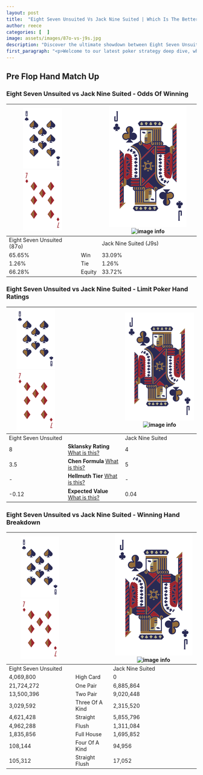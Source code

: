 ```yaml
---
layout: post
title:  "Eight Seven Unsuited Vs Jack Nine Suited | Which Is The Better Hand In Poker? A Complete Guide"
author: reece
categories: [  ]
image: assets/images/87o-vs-j9s.jpg
description: "Discover the ultimate showdown between Eight Seven Unsuited and Jack Nine Suited in poker! Uncover the odds, strategies, and scenarios where one hand triumphs over the other. Get ready to up your poker game with this thrilling analysis."
first_paragraph: "<p>Welcome to our latest poker strategy deep dive, where we're pitting two distinct hands against each other in a high-stakes showdown: Eight Seven Unsuited vs Jack Nine Suited.</p><p>In the dynamic world of poker, every decision counts, and knowing which hand holds the upper hand is key to your success at the table.</p><p>In this article, we'll dissect these two hands, explore the scenarios where one dominates the other, and equip you with the knowledge to make strategic choices that can tip the odds in your favor.</p><p>Get ready to unravel the intriguing dynamics of these poker hands and elevate your game to new heights.</p>"
---
```




[comment]: # (sp0)

## Pre Flop Hand Match Up

<div class="table hand-ratings" markdown="1"> 



### Eight Seven Unsuited vs Jack Nine Suited - Odds Of Winning


    
| ![image info](assets/images/hand1/8.png) ![image info](assets/images/hand1/7o.png) |  | ![image info](assets/images/hand2/J.png) ![image info](assets/images/hand2/9s.png) |
| -------- | -------- | -------- |
| Eight Seven Unsuited (87o) |  | Jack Nine Suited (J9s) |
| 65.65% | Win | 33.09% |
| 1.26% | Tie | 1.26% |
| 66.28% | Equity | 33.72% |




[comment]: # (sp1)



### Eight Seven Unsuited vs Jack Nine Suited - Limit Poker Hand Ratings


    
| ![image info](assets/images/hand1/8.png) ![image info](assets/images/hand1/7o.png) |  | ![image info](assets/images/hand2/J.png) ![image info](assets/images/hand2/9s.png) |
| -------- | -------- | -------- |
| Eight Seven Unsuited |  | Jack Nine Suited |
| 8 | **Sklansky Rating** [What is this?](/sklansky-rating-explained) | 4 |
| 3.5 | **Chen Formula** [What is this?](/chen-formula-explained) | 5 |
| - | **Hellmuth Tier** [What is this?](/Hellmuth-tier-explained) | - |
| -0.12 | **Expected Value** [What is this?](/expected-value-explained) | 0.04 |




[comment]: # (sp2)



### Eight Seven Unsuited vs Jack Nine Suited - Winning Hand Breakdown


    
| ![image info](assets/images/hand1/8.png) ![image info](assets/images/hand1/7o.png) |  | ![image info](assets/images/hand2/J.png) ![image info](assets/images/hand2/9s.png) |
| -------- | -------- | -------- |
| Eight Seven Unsuited |  | Jack Nine Suited |
| 4,069,800 | High Card | 0 |
| 21,724,272 | One Pair | 6,885,864 |
| 13,500,396 | Two Pair | 9,020,448 |
| 3,029,592 | Three Of A Kind | 2,315,520 |
| 4,621,428 | Straight | 5,855,796 |
| 4,962,288 | Flush | 1,311,084 |
| 1,835,856 | Full House | 1,695,852 |
| 108,144 | Four Of A Kind | 94,956 |
| 105,312 | Straight Flush | 17,052 |




[comment]: # (sp3)



</div>

[comment]: # (sp4)



[comment]: # (sp5)


